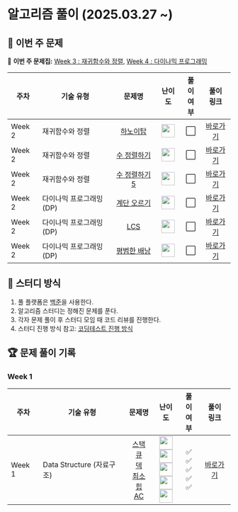 # 알고리즘 풀이 (2025.03.27 ~)

## 📌 이번 주 문제

🔗 **이번 주 문제집:** [Week 3 : 재귀함수와 정렬](https://www.acmicpc.net/workbook/view/9000), [Week 4 : 다이나믹 프로그래밍](https://www.acmicpc.net/workbook/view/9001)

| 주차  | 기술 유형           | 문제명  | 난이도 | 풀이<br>여부 | 풀이<br>링크 |
|-------|---------------------|:--------:|:------:|:-----------:|:-----------:|
| Week 2 | 재귀함수와 정렬 | [하노이탑](https://www.acmicpc.net/problem/1914) | <img src="https://static.solved.ac/tier_small/11.svg" width="30" height="30"> | ⬜ | [바로가기](https://github.com/wonwookim/coding_test_study/blob/wonwoo/week_2/10828.py) |
| Week 2 | 재귀함수와 정렬 | [수 정렬하기](https://www.acmicpc.net/problem/2750) | <img src="https://static.solved.ac/tier_small/4.svg" width="30" height="30"> | ⬜ | [바로가기](https://github.com/wonwookim/coding_test_study/blob/wonwoo/week_2/10845.py) |
| Week 2 | 재귀함수와 정렬 | [수 정렬하기 5](https://www.acmicpc.net/problem/10870) | <img src="https://static.solved.ac/tier_small/4.svg" width="30" height="30"> | ⬜ | [바로가기](https://github.com/wonwookim/coding_test_study/blob/wonwoo/week_2/10866.py) |
| Week 2 | 다이나믹 프로그래밍(DP) | [계단 오르기](https://www.acmicpc.net/problem/2579) | <img src="https://static.solved.ac/tier_small/8.svg" width="30" height="30"> | ⬜ | [바로가기](https://github.com/wonwookim/coding_test_study/blob/wonwoo/week_2/1927.py) |
| Week 2 | 다이나믹 프로그래밍(DP) | [LCS](https://www.acmicpc.net/problem/9251) | <img src="https://static.solved.ac/tier_small/11.svg" width="30" height="30"> | ⬜ | [바로가기](https://github.com/wonwookim/coding_test_study/blob/wonwoo/week_2/1927.py) |
| Week 2 | 다이나믹 프로그래밍(DP) | [평범한 배낭](https://www.acmicpc.net/problem/12865) | <img src="https://static.solved.ac/tier_small/11.svg" width="30" height="30"> | ⬜ | [바로가기](https://github.com/wonwookim/coding_test_study/blob/wonwoo/week_2/1927.py) |

## 📌 스터디 방식
1. 풀 플랫폼은 [백준](https://www.acmicpc.net/)을 사용한다.
2. 알고리즘 스터디는 정해진 문제를 푼다.
3. 각자 문제 풀이 후 스터디 모임 때 코드 리뷰를 진행한다.
4. 스터디 진행 방식 참고: [코딩테스트 진행 방식](https://dev-dain.tistory.com/155)

## 🏆 문제 풀이 기록

### Week 1
| 주차  | 기술 유형           | 문제명  | 난이도 | 풀이<br>여부 | 풀이<br>링크 |
|-------|---------------------|:--------:|:------:|:-----------:|:-----------:|
| Week 1 | Data Structure (자료구조) | [스택](https://www.acmicpc.net/problem/10828)<br>[큐](https://www.acmicpc.net/problem/10845)<br>[덱](https://www.acmicpc.net/problem/10866)<br>[최소 힙](https://www.acmicpc.net/problem/1927)<br>[AC](https://www.acmicpc.net/problem/5430) | <img src="https://static.solved.ac/tier_small/7.svg" width="30" height="30"><br><img src="https://static.solved.ac/tier_small/7.svg" width="30" height="30"><br><img src="https://static.solved.ac/tier_small/7.svg" width="30" height="30"><br><img src="https://static.solved.ac/tier_small/9.svg" width="30" height="30"><br><img src="https://static.solved.ac/tier_small/11.svg" width="30" height="30"> | ✅<br>✅<br>✅<br>✅<br>✅ | [바로가기](https://github.com/wonwookim/coding_test_study/tree/wonwoo/week_2) |
